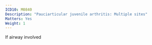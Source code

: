 ```yaml
---
ICD10: M0840
Description: "Pauciarticular juvenile arthritis: Multiple sites"
Matters: Yes
Weight: 1
---
```

If airway involved
